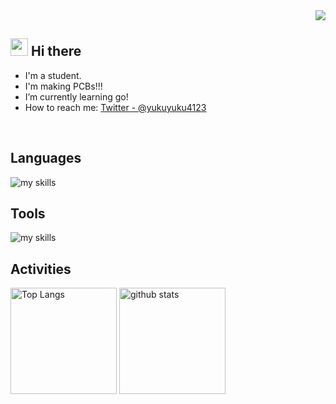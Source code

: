 <!-- 1. GitHub usernameを変更 -->
<div align="right">
  <img src="https://komarev.com/ghpvc/?username=yukuyuku4123" />
</div>


<!-- 2. プロフィールや連絡先を変更 -->
## <img src="https://media.giphy.com/media/hvRJCLFzcasrR4ia7z/giphy.gif" width="28"> Hi there

- I'm a student.
- I'm making PCBs!!!
- I’m currently learning go!
- How to reach me: [Twitter - @yukuyuku4123](https://twitter.com/yukuyuku4123)
<br>


<!-- 3. 好きな技術スタックに変更 -->
<!-- ライトモート：theme=light, ダークモート：theme=dark -->
<!-- アイコンの選択肢一覧：https://arc.net/l/quote/zizyykfh -->
## Languages
<img alt="my skills" src="https://skillicons.dev/icons?theme=dark&perline=7&i=py,nodejs,java,kotlin,c,cs,cpp,arduino,raspberrypi" />

## Tools
<img alt="my skills" src="https://skillicons.dev/icons?theme=dark&perline=7&i=git,vscode,visualstudio,blender,unity" />

<br>

<!-- 4. GitHub usernameを変更, 2箇所 -->
<!-- ライトモート：theme=light, ダークモート：theme=vue-dark  -->
## Activities
<div align="left"> 
  <img alt="Top Langs" height="170px" src="https://github-readme-stats.vercel.app/api?username=yukuyuku4123&theme=vue-dark&layout=compact" />
  <img alt="github stats" height="170px" src="https://github-readme-stats.vercel.app/api/top-langs/?username=yukuyuku4123&theme=vue-dark&layout=compact" />
</div>


<!--
This repository is a ✨ _special_ ✨ repository because its `README.md` (this file) appears on your GitHub profile.

Here are some ideas to get you started:

- 🔭 I’m currently working on ...
- 🌱 I’m currently learning ...
- 👯 I’m looking to collaborate on ...
- 🤔 I’m looking for help with ...
- 💬 Ask me about ...
- 📫 How to reach me: ...
- 😄 Pronouns: ...
- ⚡ Fun fact: ...
-->

